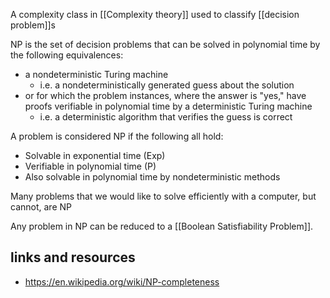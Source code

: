 A complexity class in [[Complexity theory]] used to classify [[decision problem]]s

NP is the set of decision problems that can be solved in polynomial time by the following equivalences:

- a nondeterministic Turing machine
	- i.e. a nondeterministically generated guess about the solution
- or for which the problem instances, where the answer is "yes," have proofs verifiable in polynomial time by a deterministic Turing machine
	- i.e. a deterministic algorithm that verifies the guess is correct

A problem is considered NP if the following all hold:

- Solvable in exponential time (Exp)
- Verifiable in polynomial time (P)
- Also solvable in polynomial time by nondeterministic methods

Many problems that we would like to solve efficiently with a computer, but cannot, are NP

Any problem in NP can be reduced to a [[Boolean Satisfiability Problem]]. 

## links and resources

- https://en.wikipedia.org/wiki/NP-completeness
